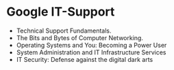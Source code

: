 # Google IT-Support

+ Technical Support Fundamentals.
+ The Bits and Bytes of Computer Networking.
+ Operating Systems and You: Becoming a Power User
+ System Administration and IT Infrastructure Services
+ IT Security: Defense against the digital dark arts
